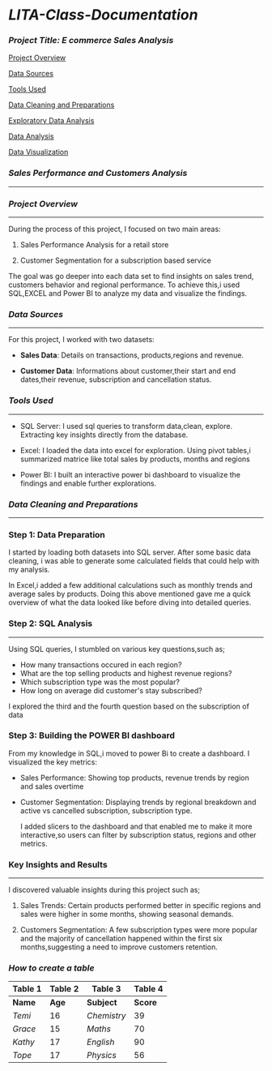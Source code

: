 # *LITA-Class-Documentation*

### *Project Title: E commerce Sales Analysis*

[Project Overview](#project-overview)

[Data Sources](#data-sources) 

[Tools Used](#tools-used) 

[Data Cleaning and Preparations](#data-cleaning-and-preparations)

[Exploratory Data Analysis](#exploratory-data-analysis)

[Data Analysis](#data-analysis)

[Data Visualization](#data-visualization)

### *Sales Performance and Customers Analysis*
------------
### *Project Overview*
-------------

During the process of this project, I focused on two main areas:
1. Sales Performance Analysis for a retail store

2. Customer Segmentation for a subscription based service

The goal was go deeper into each data set to find insights on sales trend, customers behavior and regional performance. To achieve this,i used SQL,EXCEL and Power BI to analyze my data and visualize the findings.

### *Data Sources* 
---------------

For this project, I worked with two datasets:
- **Sales Data**: Details on transactions, products,regions and revenue.

- **Customer Data**: Informations about customer,their start and end dates,their revenue, subscription and cancellation status. 

### *Tools Used*
----------

- SQL Server: I used sql queries to transform data,clean, explore. Extracting key insights directly from the database.
  
- Excel: I loaded the data into excel for exploration. Using pivot tables,i summarized matrice like total sales by products, months and regions

- Power BI: I built an interactive power bi dashboard to visualize the findings and enable further explorations.

### *Data Cleaning and Preparations*
----------------

### Step 1: Data Preparation 
 I started by loading both datasets into SQL server. After some basic data cleaning, i was able to generate some calculated fields that could help with my analysis.
 
 In Excel,i added a few additional calculations such as monthly trends and average sales by products. Doing this above mentioned gave me a quick overview of what the data looked like before diving into detailed queries.
   
### Step 2: SQL Analysis
----------------

Using SQL queries, I stumbled on various key questions,such as;

- How many transactions occured in each region?
- What are the top selling products and highest revenue regions?
- Which subscription type was the most popular?
- How long on average did customer's stay subscribed?

I explored the third and the fourth question based on the subscription of data

### Step 3: Building the POWER BI dashboard 

From my knowledge in SQL,i moved to power Bi to create a dashboard. I visualized the key metrics: 

- Sales Performance: Showing top products, revenue trends by region and sales overtime
  
- Customer Segmentation: Displaying trends by regional breakdown and active vs cancelled subscription, subscription type.

  I added slicers to the dashboard and that enabled me to make it more interactive,so users can filter by subscription status, regions and other metrics. 

### Key Insights and Results 
---------------

I discovered valuable insights during this project such as;

1. Sales Trends: Certain products performed better in specific regions and sales were higher in some months, showing seasonal demands.

2. Customers Segmentation: A few subscription types were more popular and the majority of cancellation happened within the first six months,suggesting a need to improve customers retention.


### *How to create a table*

|Table 1|Table 2|Table 3|Table 4|
|---------|---------|---------|---------|
|**Name**|**Age**|**Subject**|**Score**|
|*Temi*|16|*Chemistry*|39|
|*Grace*|15|*Maths*|70|
|*Kathy*|17|*English*|90|
|*Tope*|17|*Physics*|56|
